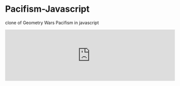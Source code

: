 # Pacifism-Javascript
clone of Geometry Wars Pacifism in javascript

<iframe src="https://itch.io/embed/623170" height="167" width="552" frameborder="0"><a href="https://gmccormack09.itch.io/geometry-wars-pacifism">Geometry Wars Pacifism by gmccormack09</a></iframe>
